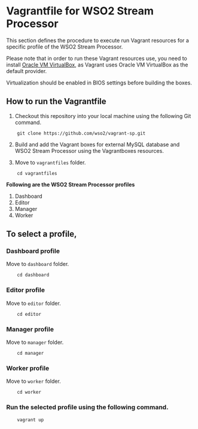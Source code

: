 # Vagrantfile for WSO2 Stream Processor

This section defines the procedure to execute run Vagrant resources for a specific profile of the WSO2 Stream Processor.

Please note that in order to run these Vagrant resources use, you need to install
[Oracle VM VirtualBox](http://www.oracle.com/technetwork/server-storage/virtualbox/downloads/index.html),
as Vagrant uses Oracle VM VirtualBox as the default provider.

Virtualization should be enabled in BIOS settings before building the boxes.

## How to run the Vagrantfile

1. Checkout this repository into your local machine using the following Git command.

```
    git clone https://github.com/wso2/vagrant-sp.git
```

2. Build and add the Vagrant boxes for external MySQL database and WSO2 Stream Processor using the Vagrantboxes resources.

3. Move to `vagrantfiles` folder.

```
    cd vagrantfiles
```

**Following are the WSO2 Stream Processor profiles**

  1. Dashboard
  2. Editor
  3. Manager
  4. Worker

## To select a profile,

### Dashboard profile

Move to `dashboard` folder.

```
    cd dashboard
```

### Editor profile

 Move to `editor` folder.

```
    cd editor
```

### Manager profile

 Move to `manager` folder.

```
    cd manager
```

### Worker profile

 Move to `worker` folder.

```
    cd worker
```

### Run the selected profile using the following command.

```
    vagrant up
```
